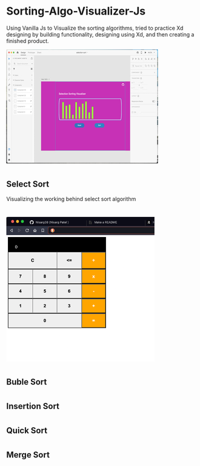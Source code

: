 # Sorting-Algo-Visualizer-Js

Using Vanilla Js to Visualize the sorting algorithms, tried to practice Xd designing by building functionality, designing using Xd, and then creating a finished product.

![xd-400-300](https://github.com/Nisarg38/Sorting-Algo-Visualizer-Js/blob/main/images/xd-400-300.jpg)

#

## Select Sort

Visualizing the working behind select sort algorithm

#

![p-2-400-380](https://github.com/Nisarg38/HTML-CSS-JAVASCRIPT/blob/main/images/p-2-400-380.png)

#

## Buble Sort

#

## Insertion Sort

#

## Quick Sort

#

## Merge Sort
